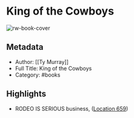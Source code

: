 # King of the Cowboys

![rw-book-cover](https://m.media-amazon.com/images/I/81saQppNq0L._SY160.jpg)

## Metadata
- Author: [[Ty Murray]]
- Full Title: King of the Cowboys
- Category: #books

## Highlights
- RODEO IS SERIOUS business, ([Location 659](https://readwise.io/to_kindle?action=open&asin=B003YL44G8&location=659))
